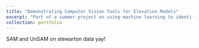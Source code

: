 ```yaml
---
title: "Demonstrating Computer Vision Tools for Elevation Models"
excerpt: "Part of a summer project on using machine learning to identify plant species from drone images. Learned about and implemented cutting edge computer vision models and demonstrated their strengths and weakness for a dataset of field images in East Ayrshire from the project.<br/><img src='/images/unsam.jpg' width='400'>"
collection: portfolio
---
```


SAM and UnSAM on stewarton data yay!
